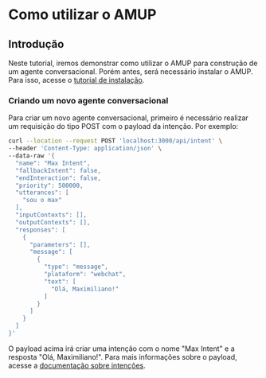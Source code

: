 # Como utilizar o AMUP

## Introdução

Neste tutorial, iremos demonstrar como utilizar o AMUP para construção de um agente conversacional. Porém antes, será necessário instalar o AMUP. Para isso, acesse o [tutorial de instalação](instalacao.md).

### Criando um novo agente conversacional

Para criar um novo agente conversacional, primeiro é necessário realizar um requisição do tipo POST com o payload da intenção. Por exemplo:

```bash
curl --location --request POST 'localhost:3000/api/intent' \
--header 'Content-Type: application/json' \
--data-raw '{
  "name": "Max Intent",
  "fallbackIntent": false,
  "endInteraction": false,
  "priority": 500000,
  "utterances": [
    "sou o max"
  ],
  "inputContexts": [],
  "outputContexts": [],
  "responses": [
    {
      "parameters": [],
      "message": [
        {
          "type": "message",
          "plataform": "webchat",
          "text": [
            "Olá, Maximiliano!"
          ]
        }
      ]
    }
  ]
}'
```

O payload acima irá criar uma intenção com o nome "Max Intent" e a resposta "Olá, Maximiliano!". Para mais informações sobre o payload, acesse a [documentação sobre intenções](intent.md).

